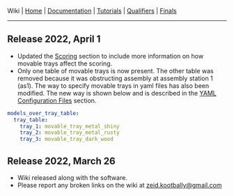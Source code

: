 Wiki | [Home](../../README.md) | [Documentation](../documentation/documentation.md) | [Tutorials](../tutorials/tutorials.md) | [Qualifiers](../qualifiers/qualifier.md) | [Finals](../finals/finals.md)

---

## Release 2022, April 1

- Updated the [Scoring](../documentation/scoring.md) section to include more information on how movable trays affect the scoring.
- Only one table of movable trays is now present. The other table was removed because it was obstructing assembly at assembly station 1 (as1). The way to specify movable trays in yaml files has also been modified. The new way is shown below and is described in the [YAML Configuration Files](../documentation/configuration_files.md) section.
  
```yaml
models_over_tray_table:
  tray_table:
    tray_1: movable_tray_metal_shiny
    tray_2: movable_tray_metal_rusty
    tray_3: movable_tray_dark_wood
```

## Release 2022, March 26


* Wiki released along with the software.
* Please report any broken links on the wiki at zeid.kootbally@gmail.com
